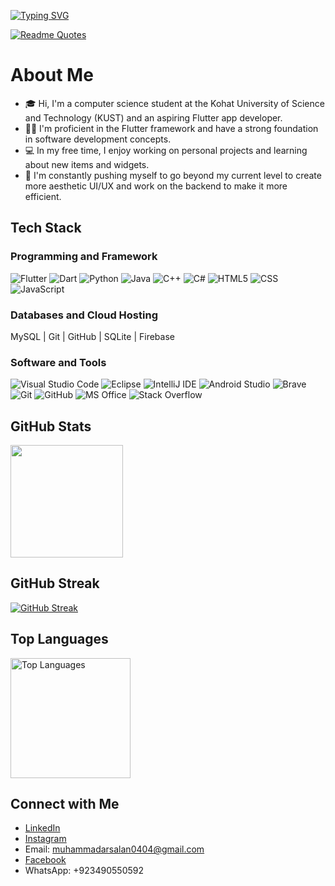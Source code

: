
[![Typing SVG](https://readme-typing-svg.demolab.com?font=Fira+Code&duration=3000&pause=1000&color=F71111&center=true&vCenter=true&width=435&lines=Assalam+O+Aalaikom!;Hello!+There+%F0%9F%91%8B)](https://github.com/MuhammadArsalan-04)


[![Readme Quotes](https://quotes-github-readme.vercel.app/api?type=horizontal&theme=dark)](https://github.com/MuhammadArsalan-04)

# About Me

- 🎓 Hi, I'm a computer science student at the Kohat University of Science and Technology (KUST) and an aspiring Flutter app developer.
- 👨‍💻 I'm proficient in the Flutter framework and have a strong foundation in software development concepts.
- 💻 In my free time, I enjoy working on personal projects and learning about new items and widgets.
- 🌱 I'm constantly pushing myself to go beyond my current level to create more aesthetic UI/UX and work on the backend to make it more efficient.


## Tech Stack

### Programming and Framework

![Flutter](https://img.shields.io/badge/-Flutter-333333?style=flat&logo=flutter)
![Dart](https://img.shields.io/badge/-Dart-333333?style=flat&logo=dart)
![Python](https://img.shields.io/badge/-Python-333333?style=flat&logo=python)
![Java](https://img.shields.io/badge/-Java-333333?style=flat&logo=java)
![C++](https://img.shields.io/badge/-C++-333333?style=flat&logo=c%2B%2B)
![C#](https://img.shields.io/badge/-C%23-333333?style=flat&logo=c-sharp)
![HTML5](https://img.shields.io/badge/-HTML5-333333?style=flat&logo=html5)
![CSS](https://img.shields.io/badge/-CSS-333333?style=flat&logo=css3)
![JavaScript](https://img.shields.io/badge/-JavaScript-333333?style=flat&logo=javascript)



### Databases and Cloud Hosting

MySQL | Git | GitHub | SQLite | Firebase

### Software and Tools

![Visual Studio Code](https://img.shields.io/badge/-Visual%20Studio%20Code-333333?style=flat&logo=visual-studio-code)
![Eclipse](https://img.shields.io/badge/-Eclipse-333333?style=flat&logo=eclipse-ide)
![IntelliJ IDE](https://img.shields.io/badge/-IntelliJ%20IDE-333333?style=flat&logo=intellij-idea)
![Android Studio](https://img.shields.io/badge/-Android%20Studio-333333?style=flat&logo=android-studio)
![Brave](https://img.shields.io/badge/-Brave-333333?style=flat&logo=brave)
![Git](https://img.shields.io/badge/-Git-333333?style=flat&logo=git)
![GitHub](https://img.shields.io/badge/-GitHub-333333?style=flat&logo=github)
![MS Office](https://img.shields.io/badge/-MS%20Office-333333?style=flat&logo=microsoft-office)
![Stack Overflow](https://img.shields.io/badge/-Stack%20Overflow-333333?style=flat&logo=stackoverflow)


## GitHub Stats

<a href="https://github.com/MuhammadArsalan-04">
  <img height="180em" src="https://github-readme-stats.vercel.app/api?username=MuhammadArsalan-04&theme=buefy&show_icons=true" />
</a>

## GitHub Streak

[![GitHub Streak](https://streak-stats.demolab.com/?user=MuhammadArsalan-04&theme=default)](https://github.com/MuhammadArsalan-04)

## Top Languages

<a><img alt="Top Languages" src="https://github-readme-stats.vercel.app/api/top-langs/?username=MuhammadArsalan-04&langs_count=8&layout=compact&theme=react&hide_border=true&bg_color=1F222E&title_color=F85D7F&icon_color=F8D866&hide=Jupyter%20Notebook" height="192px"/></a>


## Connect with Me

- [LinkedIn](https://www.linkedin.com/in/muhammad-arsalan-64a874233)
- [Instagram](https://instagram.com/muhammad_.arsalan?igshid=ZDc4ODBmNjlmNQ==)
- Email: muhammadarsalan0404@gmail.com
- [Facebook](https://www.facebook.com/profile.php?id=100017869321263)
- WhatsApp: +923490550592

<!--
**MuhammadArsalan-04/MuhammadArsalan-04** is a ✨ _special_ ✨ repository because its `README.md` (this file) appears on your GitHub profile.

Here are some ideas to get you started:

- 🔭 I’m currently working on ...
- 🌱 I’m currently learning ...
- 👯 I’m looking to collaborate on ...
- 🤔 I’m looking for help with ...
- 💬 Ask me about ...
- 📫 How to reach me: ...
- 😄 Pronouns: ...
- ⚡ Fun fact: ...
-->
